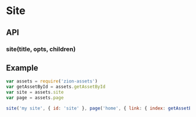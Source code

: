 # Site

## API

### site(title, opts, children)

## Example

```js
var assets = require('zion-assets')
var getAssetById = assets.getAssetById
var site = assets.site
var page = assets.page

site('my site', { id: 'site' }, page('home', { link: { index: getAssetById('site') } }))
```
